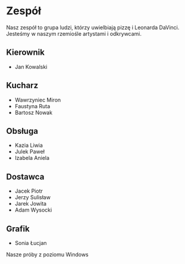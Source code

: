 # Zespół

Nasz zespół to grupa ludzi, którzy uwielbiają pizzę i Leonarda DaVinci. Jesteśmy w naszym rzemiośle artystami i odkrywcami.

## Kierownik
  - Jan Kowalski
  
## Kucharz
   - Wawrzyniec Miron
   -  Faustyna Ruta 
   - Bartosz Nowak

## Obsługa
   - Kazia Liwia
   - Julek Paweł 
   - Izabela Aniela 
  
## Dostawca
  -  Jacek Piotr
  -   Jerzy Sulisław
  -    Jarek Jowita
  - Adam Wysocki

## Grafik
  - Sonia Łucjan 

Nasze próby z poziomu Windows